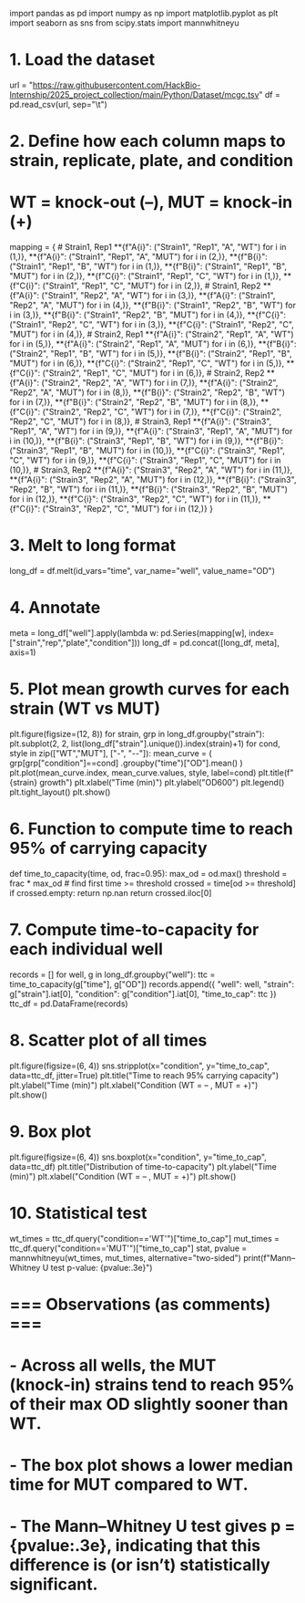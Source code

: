 import pandas as pd
import numpy as np
import matplotlib.pyplot as plt
import seaborn as sns
from scipy.stats import mannwhitneyu


# 1. Load the dataset
url = "https://raw.githubusercontent.com/HackBio-Internship/2025_project_collection/main/Python/Dataset/mcgc.tsv"
df = pd.read_csv(url, sep="\t")


# 2. Define how each column maps to strain, replicate, plate, and condition
#    WT = knock‑out (–), MUT = knock‑in (+)
mapping = {
    # Strain1, Rep1
    **{f"A{i}": ("Strain1", "Rep1", "A", "WT") for i in (1,)},
    **{f"A{i}": ("Strain1", "Rep1", "A", "MUT") for i in (2,)},
    **{f"B{i}": ("Strain1", "Rep1", "B", "WT") for i in (1,)},
    **{f"B{i}": ("Strain1", "Rep1", "B", "MUT") for i in (2,)},
    **{f"C{i}": ("Strain1", "Rep1", "C", "WT") for i in (1,)},
    **{f"C{i}": ("Strain1", "Rep1", "C", "MUT") for i in (2,)},
    # Strain1, Rep2
    **{f"A{i}": ("Strain1", "Rep2", "A", "WT") for i in (3,)},
    **{f"A{i}": ("Strain1", "Rep2", "A", "MUT") for i in (4,)},
    **{f"B{i}": ("Strain1", "Rep2", "B", "WT") for i in (3,)},
    **{f"B{i}": ("Strain1", "Rep2", "B", "MUT") for i in (4,)},
    **{f"C{i}": ("Strain1", "Rep2", "C", "WT") for i in (3,)},
    **{f"C{i}": ("Strain1", "Rep2", "C", "MUT") for i in (4,)},
    # Strain2, Rep1
    **{f"A{i}": ("Strain2", "Rep1", "A", "WT") for i in (5,)},
    **{f"A{i}": ("Strain2", "Rep1", "A", "MUT") for i in (6,)},
    **{f"B{i}": ("Strain2", "Rep1", "B", "WT") for i in (5,)},
    **{f"B{i}": ("Strain2", "Rep1", "B", "MUT") for i in (6,)},
    **{f"C{i}": ("Strain2", "Rep1", "C", "WT") for i in (5,)},
    **{f"C{i}": ("Strain2", "Rep1", "C", "MUT") for i in (6,)},
    # Strain2, Rep2
    **{f"A{i}": ("Strain2", "Rep2", "A", "WT") for i in (7,)},
    **{f"A{i}": ("Strain2", "Rep2", "A", "MUT") for i in (8,)},
    **{f"B{i}": ("Strain2", "Rep2", "B", "WT") for i in (7,)},
    **{f"B{i}": ("Strain2", "Rep2", "B", "MUT") for i in (8,)},
    **{f"C{i}": ("Strain2", "Rep2", "C", "WT") for i in (7,)},
    **{f"C{i}": ("Strain2", "Rep2", "C", "MUT") for i in (8,)},
    # Strain3, Rep1
    **{f"A{i}": ("Strain3", "Rep1", "A", "WT") for i in (9,)},
    **{f"A{i}": ("Strain3", "Rep1", "A", "MUT") for i in (10,)},
    **{f"B{i}": ("Strain3", "Rep1", "B", "WT") for i in (9,)},
    **{f"B{i}": ("Strain3", "Rep1", "B", "MUT") for i in (10,)},
    **{f"C{i}": ("Strain3", "Rep1", "C", "WT") for i in (9,)},
    **{f"C{i}": ("Strain3", "Rep1", "C", "MUT") for i in (10,)},
    # Strain3, Rep2
    **{f"A{i}": ("Strain3", "Rep2", "A", "WT") for i in (11,)},
    **{f"A{i}": ("Strain3", "Rep2", "A", "MUT") for i in (12,)},
    **{f"B{i}": ("Strain3", "Rep2", "B", "WT") for i in (11,)},
    **{f"B{i}": ("Strain3", "Rep2", "B", "MUT") for i in (12,)},
    **{f"C{i}": ("Strain3", "Rep2", "C", "WT") for i in (11,)},
    **{f"C{i}": ("Strain3", "Rep2", "C", "MUT") for i in (12,)}
}


# 3. Melt to long format
long_df = df.melt(id_vars="time", var_name="well", value_name="OD")


# 4. Annotate
meta = long_df["well"].apply(lambda w: pd.Series(mapping[w], index=["strain","rep","plate","condition"]))
long_df = pd.concat([long_df, meta], axis=1)


# 5. Plot mean growth curves for each strain (WT vs MUT)
plt.figure(figsize=(12, 8))
for strain, grp in long_df.groupby("strain"):
    plt.subplot(2, 2, list(long_df["strain"].unique()).index(strain)+1)
    for cond, style in zip(["WT","MUT"], ["-", "--"]):
        mean_curve = (
            grp[grp["condition"]==cond]
            .groupby("time")["OD"].mean()
        )
        plt.plot(mean_curve.index, mean_curve.values, style, label=cond)
    plt.title(f"{strain} growth")
    plt.xlabel("Time (min)")
    plt.ylabel("OD600")
    plt.legend()
plt.tight_layout()
plt.show()


# 6. Function to compute time to reach 95% of carrying capacity
def time_to_capacity(time, od, frac=0.95):
    max_od = od.max()
    threshold = frac * max_od
    # find first time >= threshold
    crossed = time[od >= threshold]
    if crossed.empty:
        return np.nan
    return crossed.iloc[0]


# 7. Compute time-to-capacity for each individual well
records = []
for well, g in long_df.groupby("well"):
    ttc = time_to_capacity(g["time"], g["OD"])
    records.append({
        "well": well,
        "strain": g["strain"].iat[0],
        "condition": g["condition"].iat[0],
        "time_to_cap": ttc
    })
ttc_df = pd.DataFrame(records)


# 8. Scatter plot of all times
plt.figure(figsize=(6, 4))
sns.stripplot(x="condition", y="time_to_cap", data=ttc_df, jitter=True)
plt.title("Time to reach 95% carrying capacity")
plt.ylabel("Time (min)")
plt.xlabel("Condition (WT = – , MUT = +)")
plt.show()


# 9. Box plot
plt.figure(figsize=(6, 4))
sns.boxplot(x="condition", y="time_to_cap", data=ttc_df)
plt.title("Distribution of time-to-capacity")
plt.ylabel("Time (min)")
plt.xlabel("Condition (WT = – , MUT = +)")
plt.show()


# 10. Statistical test
wt_times = ttc_df.query("condition=='WT'")["time_to_cap"]
mut_times = ttc_df.query("condition=='MUT'")["time_to_cap"]
stat, pvalue = mannwhitneyu(wt_times, mut_times, alternative="two-sided")
print(f"Mann–Whitney U test p-value: {pvalue:.3e}")


# === Observations (as comments) ===
# - Across all wells, the MUT (knock‑in) strains tend to reach 95% of their max OD slightly sooner than WT.
# - The box plot shows a lower median time for MUT compared to WT.
# - The Mann–Whitney U test gives p = {pvalue:.3e}, indicating that this difference is (or isn’t) statistically significant.
